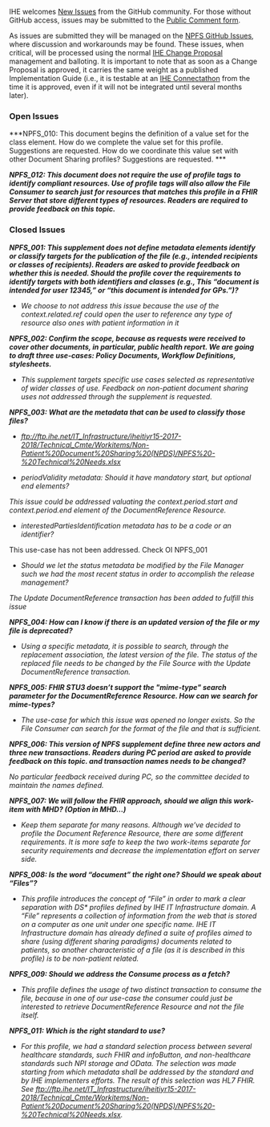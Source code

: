 

IHE welcomes [New Issues](https://github.com/IHE/ITI.NPFS/issues/new/choose) from the GitHub community. 
For those without GitHub access, issues may be submitted to the [Public Comment form](https://www.ihe.net/resources/public_comment/).

As issues are submitted they will be managed on the [NPFS GitHub Issues](https://github.com/IHE/ITI.NPFS/issues), where discussion and workarounds may be found. These issues, when critical, will be processed using the normal [IHE Change Proposal](https://wiki.ihe.net/index.php/Category:CPs) management and balloting. 
It is important to note that as soon as a Change Proposal is approved, it carries the same weight as a published Implementation Guide (i.e., it is testable at an [IHE Connectathon](https://www.ihe.net/participate/connectathon/) from the time it is approved, even if it will not be integrated until several months later).

### Open Issues

***NPFS_010: This document begins the definition of a value set for the
class element. How do we complete the value set for this profile.
Suggestions are requested. How do we coordinate this value set with
other Document Sharing profiles? Suggestions are requested. ***

***NPFS_012: This document does not require the use of profile tags to
identify compliant resources. Use of profile tags will also allow the
File Consumer to search just for resources that matches this profile in
a FHIR Server that store different types of resources. Readers are
required to provide feedback on this topic.***

### Closed Issues

***NPFS_001: This supplement does not define metadata elements identify
or classify targets for the publication of the file (e.g., intended
recipients or classes of recipients). Readers are asked to provide
feedback on whether this is needed. Should the profile cover the
requirements to identify targets with both identifiers and classes
(e.g., This “document is intended for user 12345,” or “this document is
intended for GPs.”)?***

- *We choose to not address this issue because the use of the
  context.related.ref could open the user to reference any type of
  resource also ones with patient information in it*

***NPFS_002: Confirm the scope, because as requests were received to
cover other documents, in particular, public health report. We are going
to draft three use-cases: Policy Documents, Workflow Definitions,
stylesheets.***

- *This supplement targets specific use cases selected as representative
  of wider classes of use. Feedback on non-patient document sharing uses
  not addressed through the supplement is requested.*

***NPFS_003: What are the metadata that can be used to classify those
files?***

- *ftp://ftp.ihe.net/IT_Infrastructure/iheitiyr15-2017-2018/Technical_Cmte/Workitems/Non-Patient%20Document%20Sharing%20(NPDS)/NPFS%20-%20Technical%20Needs.xlsx*

- *periodValidity metadata: Should it have mandatory start, but optional
  end elements?*

*This issue could be addressed valuating the context.period.start and
context.period.end element of the DocumentReference Resource.*

- *interestedPartiesIdentification metadata has to be a code or an
  identifier?*

This use-case has not been addressed. Check OI NPFS_001

- *Should we let the status metadata be modified by the File Manager
  such we had the most recent status in order to accomplish the release
  management?*

*The Update DocumentReference transaction has been added to fulfill this
issue*

***NPFS_004: How can I know if there is an updated version of the file
or my file is deprecated?***

- *Using a specific metadata, it is possible to search, through the
  replacement association, the latest version of the file. The status of
  the replaced file needs to be changed by the File Source with the
  Update DocumentReference transaction.*

***NPFS_005: FHIR STU3 doesn’t support the "mime-type" search parameter
for the DocumentReference Resource. How can we search for mime-types?***

- *The use-case for which this issue was opened no longer exists. So the
  File Consumer can search for the format of the file and that is
  sufficient.*

***NPFS_006: This version of NPFS supplement define three new actors and
three new transactions. Readers during PC period are asked to provide
feedback on this topic. and transaction names needs to be changed?***

*No particular feedback received during PC, so the committee decided to
maintain the names defined.*

***NPFS_007: We will follow the FHIR approach, should we align this
work-item with MHD? (Option in MHD…)***

- *Keep them separate for many reasons. Although we’ve decided to
  profile the Document Reference Resource, there are some different
  requirements. It is more safe to keep the two work-items separate for
  security requirements and decrease the implementation effort on server
  side.*

***NPFS_008: Is the word “document” the right one? Should we speak about
“Files”?***

- *This profile introduces the concept of “File” in order to mark a
  clear separation with DS\* profiles defined by IHE IT Infrastructure
  domain. A “File” represents a collection of information from the web
  that is stored on a computer as one unit under one specific name. IHE
  IT Infrastructure domain has already defined a suite of profiles aimed
  to share (using different sharing paradigms) documents related to
  patients, so another characteristic of a file (as it is described in
  this profile) is to be non-patient related.*

***NPFS_009: Should we address the Consume process as a fetch?***

- *This profile defines the usage of two distinct transaction to consume
  the file, because in one of our use-case the consumer could just be
  interested to retrieve DocumentReference Resource and not the file
  itself.*

***NPFS_011: Which is the right standard to use?***

- *For this profile, we had a standard selection process between several
  healthcare standards, such FHIR and infoButton, and non-healthcare
  standards such NPI storage and OData. The selection was made starting
  from which metadata shall be addressed by the standard and by IHE
  implementers efforts. The result of this selection was HL7 FHIR. See
  <ftp://ftp.ihe.net/IT_Infrastructure/iheitiyr15-2017-2018/Technical_Cmte/Workitems/Non-Patient%20Document%20Sharing%20(NPDS)/NPFS%20-%20Technical%20Needs.xlsx>.*